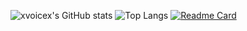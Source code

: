 ![xvoicex's GitHub stats](https://github-readme-stats.vercel.app/api?username=xvoicex&show_icons=true&theme=nord) 
![Top Langs](https://github-readme-stats.vercel.app/api/top-langs/?username=xvoicex&layout=compact&hide=vue,css,scss,html,Dockerfile&langs_count=8&show_icons=true&theme=nord)
[![Readme Card](https://github-readme-stats.vercel.app/api/pin/?username=xvoicex&Microsoft)](https://github.com/xvoicex/Microsoft)
